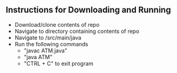 ## Instructions for Downloading and Running ##
- Download/clone contents of repo
- Navigate to directory containing contents of repo
- Navigate to /src/main/java
- Run the following commands
  - "javac ATM.java"
  - "java ATM"
  - "CTRL + C" to exit program
